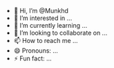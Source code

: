 - 👋 Hi, I’m @Munkhd
- 👀 I’m interested in ...
- 🌱 I’m currently learning ...
- 💞️ I’m looking to collaborate on ...
- 📫 How to reach me ...
- 😄 Pronouns: ...
- ⚡ Fun fact: ...

<!---
Munkhd/Munkhd is a ✨ special ✨ repository because its `README.md` (this file) appears on your GitHub profile.
You can click the Preview link to take a look at your changes.
--->
